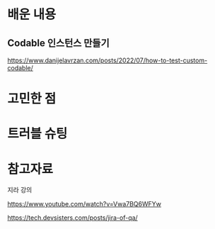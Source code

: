 # 배운 내용

## Codable 인스턴스 만들기

https://www.danijelavrzan.com/posts/2022/07/how-to-test-custom-codable/

# 고민한 점

# 트러블 슈팅

# 참고자료

지라 강의

https://www.youtube.com/watch?v=Vwa7BQ6WFYw

https://tech.devsisters.com/posts/jira-of-qa/